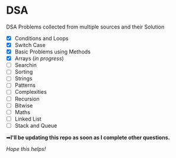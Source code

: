 # DSA
DSA Problems collected from multiple sources and their Solution
- [x] Conditions and Loops
- [x] Switch Case
- [x] Basic Problems using Methods
- [x] Arrays (*in progress*)
- [ ] Searchin
- [ ] Sorting 
- [ ] Strings
- [ ] Patterns
- [ ] Complexities
- [ ] Recursion
- [ ] Bitwise
- [ ] Maths
- [ ] Linked List
- [ ] Stack and Queue

➡**I'll be updating this repo as soon as I complete other questions.**

*Hope this helps!*

